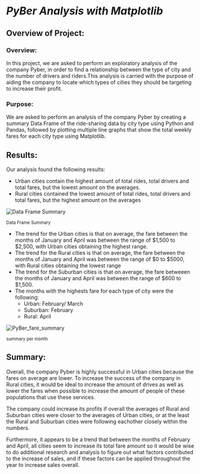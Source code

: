 # ***PyBer Analysis with Matplotlib***

## Overview of Project:

### Overview:

In this project, we are asked to perform an exploratory analysis of the company Pyber, in order to find a relationship between the type of city and the number of drivers and riders.This analysis is carried with the purpose of aiding the company to locate which types of cities they should be targeting to increase their profit.



### Purpose:

We are asked to perform an analysis of the company Pyber by creating a summary Data Frame of the ride-sharing data by city type using Python and Pandas, followed by plotting multiple line graphs that show the total weekly fares for each city type using Matplotlib.


## Results:

Our analysis found the following results:

- Urban cities contain the highest amount of total rides, total drivers and total fares, but the lowest amount on the averages.
- Rural cities contained the lowest amount of total rides, total drivers and total fares, but the highest amount on the averages

![Data Frame Summary](https://user-images.githubusercontent.com/111034667/192944948-d5f5f2f6-2109-452e-813d-c7a5ceab20b8.png)

<sub> Data Frame Summary <sub>

- The trend for the Urban cities is that on average, the fare between the months of January and April was between the range of $1,500 to $2,500, with Urban cities obtaining the highest range.
- The trend for the Rural cities is that on average, the fare between the months of January and April was between the range of $0 to $5000, with Rural cities obtaining the lowest range
- The trend for the Suburban cities is that on average, the fare betweeen the months of January and April was between the range of $600 to $1,500.
- The months with the highests fare for each type of city were the following:
  - Urban: February/ March
  - Suburban: February
  - Rural: April
  
![PyBer_fare_summary](https://user-images.githubusercontent.com/111034667/192946143-81944c2e-a84a-4e3e-9855-c9ce13699695.png)

<sub> summary per month <sub>


## Summary:

Overall, the company Pyber is highly successful in Urban cities because the fares on average are lower. To increase the success of the company in Rural cities, it would be ideal to increase the amount of drives as well as lower the fares when possible to increase the amount of people of these populations that use these services.

The company could increase its profits if overall the averages of Rural and Suburban cities were closer to the averages of Urban cities, or at the least the Rural and Suburban cities were following eachother closely within the numbers.

Furthermore, it appears to be a trend that between the months of February and April, all cities seem to increase its total fare amount so it would be wise to do additional research and analysis to figure out what factors contributed to the increase of sales, and if these factors can be applied throughout the year to increase sales overall.
